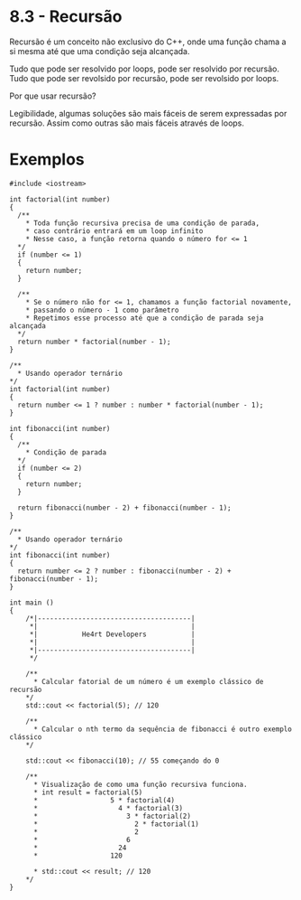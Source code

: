 # 8.3 - Recursão

Recursão é um conceito não exclusivo do C++, onde uma função chama a si mesma até que uma condição seja alcançada.

Tudo que pode ser resolvido por loops, pode ser resolvido por recursão.
Tudo que pode ser revolsido por recursão, pode ser revolsido por loops.

Por que usar recursão?

Legibilidade, algumas soluções são mais fáceis de serem expressadas por recursão.
Assim como outras são mais fáceis através de loops.

# Exemplos

```cpp{0}
#include <iostream>

int factorial(int number)
{
  /**
    * Toda função recursiva precisa de uma condição de parada,
    * caso contrário entrará em um loop infinito
    * Nesse caso, a função retorna quando o número for <= 1
  */
  if (number <= 1)
  {
    return number;
  }

  /**
    * Se o número não for <= 1, chamamos a função factorial novamente,
    * passando o número - 1 como parâmetro
    * Repetimos esse processo até que a condição de parada seja alcançada
  */
  return number * factorial(number - 1);
}

/**
  * Usando operador ternário
*/
int factorial(int number)
{
  return number <= 1 ? number : number * factorial(number - 1);
}

int fibonacci(int number)
{
  /**
    * Condição de parada
  */
  if (number <= 2)
  {
    return number;
  }

  return fibonacci(number - 2) + fibonacci(number - 1);
}

/**
  * Usando operador ternário
*/
int fibonacci(int number)
{
  return number <= 2 ? number : fibonacci(number - 2) + fibonacci(number - 1);
}

int main ()
{
    /*|--------------------------------------|
     *|                                      |
     *|           He4rt Developers           |
     *|                                      |
     *|--------------------------------------|
     */

    /**
      * Calcular fatorial de um número é um exemplo clássico de recursão
    */
    std::cout << factorial(5); // 120

    /**
      * Calcular o nth termo da sequência de fibonacci é outro exemplo clássico
    */

    std::cout << fibonacci(10); // 55 começando do 0

    /**
      * Visualização de como uma função recursiva funciona.
      * int result = factorial(5)
      *                  5 * factorial(4)
      *                    4 * factorial(3)
      *                      3 * factorial(2)
      *                        2 * factorial(1)
      *                        2
      *                      6
      *                    24
      *                  120

      * std::cout << result; // 120
    */
}
```
